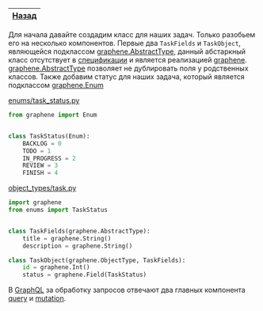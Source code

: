 [Назад](https://github.com/totaki/graphql-learn/blob/develop/articles/ru/episode-2/README.md#create-tasks)|
-----|

Для начала давайте создадим класс для наших задач. Только разобьем его на
несколько компонентов. Первые два ```TaskFields``` и ```TaskObject```, являющейся подклассом
[graphene.AbstractType](http://docs.graphene-python.org/en/latest/types/abstracttypes/),
данный абстаркный класс отсутствует в [спецификации](http://facebook.github.io/graphql/)
и является реализацией [graphene](http://graphene-python.org/).
[graphene.AbstractType](http://docs.graphene-python.org/en/latest/types/abstracttypes/) позволяет
не дублировать поля у родственных классов. Также добавим статус для наших задача,
который является подклассом [graphene.Enum](http://docs.graphene-python.org/en/latest/types/enums/)

[enums/task_status.py](https://github.com/totaki/graphql-learn/blob/develop/src/backend/enums/task_status.py)
```python
from graphene import Enum


class TaskStatus(Enum):
    BACKLOG = 0
    TODO = 1
    IN_PROGRESS = 2
    REVIEW = 3
    FINISH = 4
```

[object_types/task.py](https://github.com/totaki/graphql-learn/blob/develop/src/backend/object_types/task.py)
```python
import graphene
from enums import TaskStatus


class TaskFields(graphene.AbstractType):
    title = graphene.String()
    description = graphene.String()

class TaskObject(graphene.ObjectType, TaskFields):
    id = graphene.Int()
    status = graphene.Field(TaskStatus)
```

В [GraphQL](http://graphql.org/learn/) за обработку запросов отвечают два главных
компонента [query](http://graphql.org/learn/queries/) и [mutation](http://graphql.org/learn/queries/#mutations).

 
